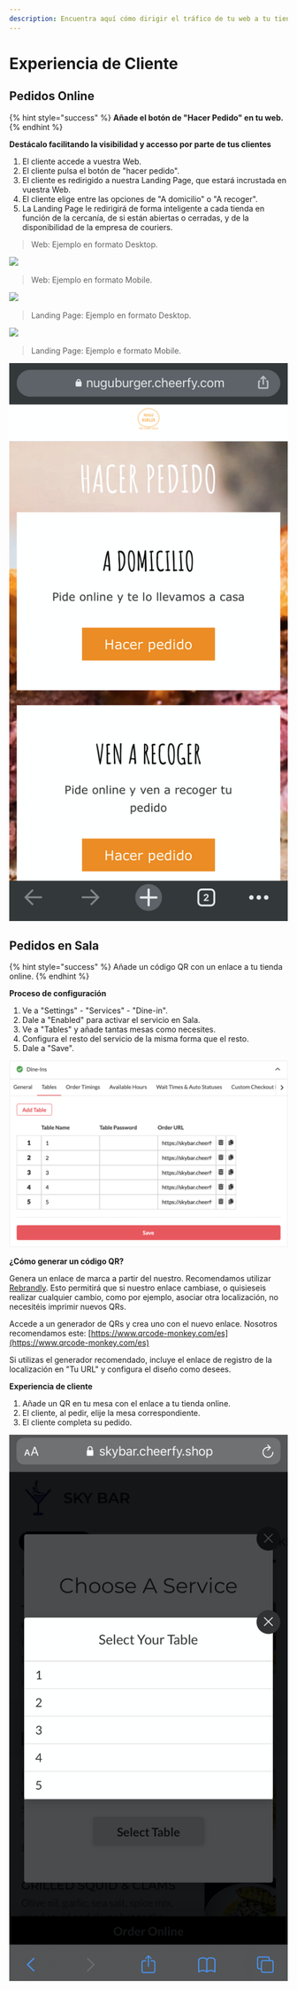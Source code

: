 ```yaml
---
description: Encuentra aquí cómo dirigir el tráfico de tu web a tu tienda online.
---
```


# Experiencia de Cliente

## Pedidos Online

{% hint style="success" %}
**Añade el botón de "Hacer Pedido" en tu web.**
{% endhint %}

**Destácalo facilitando la visibilidad y accesso por parte de tus clientes**

1. El cliente accede a vuestra Web.
2. El cliente pulsa el botón de "hacer pedido".
3. El cliente es redirigido a nuestra Landing Page, que estará incrustada en vuestra Web.
4. El cliente elige entre las opciones de "A domicilio" o "A recoger".
5. La Landing Page le redirigirá de forma inteligente a cada tienda en función de la cercanía, de si están abiertas o cerradas, y de la disponibilidad de la empresa de couriers.

> Web: Ejemplo en formato Desktop.

![](<../../.gitbook/assets/image (33).png>)

> Web: Ejemplo en formato Mobile.

![](<../../.gitbook/assets/image (40).png>)

> Landing Page: Ejemplo en formato Desktop.

![](<../../.gitbook/assets/image (4).png>)

> Landing Page: Ejemplo e formato Mobile.

![](<../../.gitbook/assets/image (3).png>)

## Pedidos en Sala

{% hint style="success" %}
Añade un código QR con un enlace a tu tienda online.
{% endhint %}

**Proceso de configuración**

1. Ve a "Settings" - "Services" - "Dine-in".
2. Dale a "Enabled" para activar el servicio en Sala.
3. Ve a "Tables" y añade tantas mesas como necesites.&#x20;
4. Configura el resto del servicio de la misma forma que el resto.
5. Dale a "Save".

![](<../../.gitbook/assets/image (87).png>)

**¿Cómo generar un código QR?**



Genera un enlace de marca a partir del nuestro. Recomendamos utilizar [Rebrandly](https://www.rebrandly.com/). Esto permitirá que si nuestro enlace cambiase, o quisieseis realizar cualquier cambio, como por ejemplo, asociar otra localización, no necesitéis imprimir nuevos QRs.

Accede a un generador de QRs y crea uno con el nuevo enlace. Nosotros recomendamos este: [https://www.qrcode-monkey.com/es](https://www.qrcode-monkey.com/es)

Si utilizas el generador recomendado, incluye el enlace de registro de la localización en "Tu URL" y configura el diseño como desees.

**Experiencia de cliente**

1. Añade un QR en tu mesa con el enlace a tu tienda online.
2. El cliente, al pedir, elije la mesa correspondiente.
3. El cliente completa su pedido.

![](<../../.gitbook/assets/image (79).png>)
